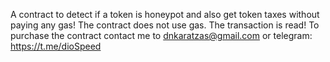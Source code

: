 A contract to detect if a token is honeypot and also get token taxes without paying any gas!
The contract does not use gas. The transaction is read!
To purchase the contract contact me to dnkaratzas@gmail.com or telegram: https://t.me/dioSpeed